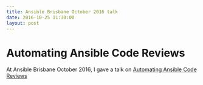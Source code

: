 ```yaml
---
title: Ansible Brisbane October 2016 talk
date: 2016-10-25 11:30:00
layout: post
---
```

# Automating Ansible Code Reviews

At Ansible Brisbane October 2016, I gave a talk on [Automating Ansible Code Reviews](/ansible-bris-oct-2016/)
